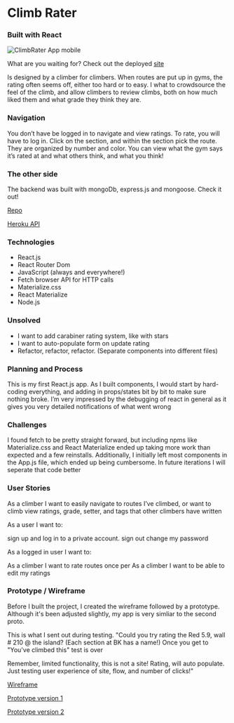 # Climb Rater
### Built with React
![ClimbRater App mobile](https://s3.amazonaws.com/wibbed/Screenshot+from+2018-03-09+01-12-15.png)

What are you waiting for? Check out the deployed [site](https://briankeegan.github.io/climb-rater/)

Is designed by a climber for climbers.  When routes are put up in gyms, the rating often seems off, either too hard or to easy.  I what to crowdsource the feel of the climb, and allow climbers to review climbs, both on how  much liked them and what grade they think they are.

###  Navigation

You don’t have be logged in to navigate and view ratings.  To rate, you will have to log in.
Click on the section, and within the section pick the route.  They are organized by number and color.  You can view what the gym says it’s rated at and what others think, and what you think!

### The other side

The backend was built with mongoDb, express.js and mongoose.
Check it out!

[Repo](https://github.com/briankeegan/climb-rater-api)

[Heroku API](https://climb-rater-api-development.herokuapp.com/)


### Technologies
- React.js
- React Router Dom
- JavaScript (always and everywhere!)
- Fetch browser API for HTTP calls
- Materialize.css
-  React Materialize
- Node.js

### Unsolved
- I want to add carabiner rating system, like with stars
- I want to auto-populate form on update rating
- Refactor, refactor, refactor. (Separate components into different files)

### Planning and Process
This is my first React.js app.
As I built components, I would start by hard-coding everything, and adding in props/states bit by bit to make sure nothing broke.
I’m very impressed by the debugging of react in general as it gives you very detailed notifications of what went wrong


### Challenges
I found fetch to be pretty straight forward, but including npms like Materialize.css and React Materialize ended up taking more work than expected and a few reinstalls.
Additionally, I initially left most components in the App.js file, which ended up being cumbersome.  In future iterations I will seperate that code better

###  User Stories
As a climber I want to easily navigate to routes I’ve climbed, or want to climb
view ratings, grade, setter, and tags that other climbers have written

As a user I want to:

sign up and log in to a private account.
sign out
change my password

As a logged in user I want to:

As a climber I want to rate routes once per
As a climber I want to be able to edit my ratings

###  Prototype / Wireframe

Before I built the project, I created the wireframe followed by a prototype.  Although it's been adjusted slightly, my app is very simliar to the second proto.

This is what I sent out during testing.
"Could you try rating the Red 5.9, wall # 210 @ the island? (Each section at BK has a name!)
Once you get to "You've climbed this" test is over

Remember, limited functionality, this is not a site!  Rating, will auto populate.
Just testing user experience of site, flow, and number of clicks!"

[Wireframe](https://projects.invisionapp.com/freehand/document/EYrOKRHrT)

[Prototype version 1](https://projects.invisionapp.com/share/HJG13S4Y635#/screens)

[Prototype version 2](https://projects.invisionapp.com/share/2FG14IJYD5X#/screens/281363978_Climbing2-0p1)

